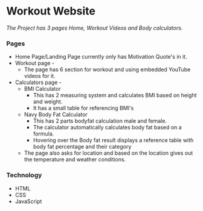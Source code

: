 # Workout Website 

*The Project has 3 pages Home, Workout Videos and Body calculators.*

### Pages
* Home Page/Landing Page currently only has Motivation Quote's in it.
* Workout page -
  * The page has 6 section for workout and using embedded YouTube videos for it.
* Calculators page - 
  * BMI Calculator
    * This has 2 measuring system and calculates BMI based on height and weight.
    * It has a small table for referencing BMI's
  * Navy Body Fat Calculator
    * This has 2 parts bodyfat calculation male and female.
    * The calculator automatically calculates body fat based on a formula.
    * Hovering over the Body fat result displays a reference table with body fat percentage and their category
  * The page also asks for location and based on the location gives out the temperature and weather conditions. 

### Technology
* HTML
* CSS
* JavaScript
